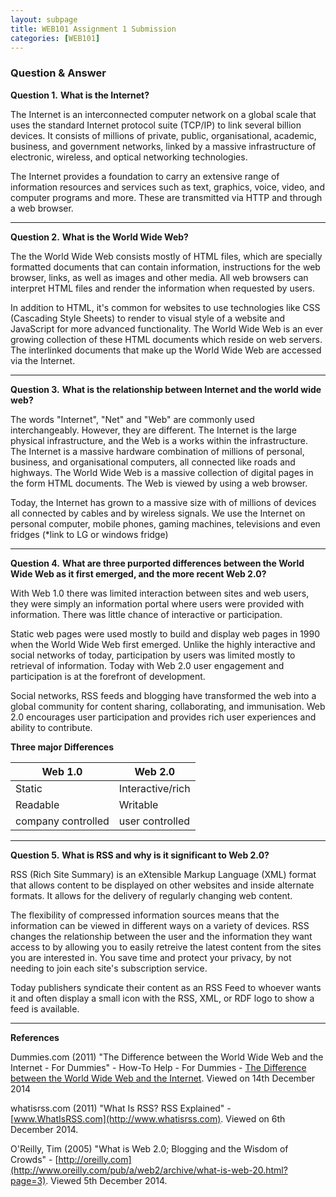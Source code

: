 ```yaml
---
layout: subpage
title: WEB101 Assignment 1 Submission
categories: [WEB101]
---
```

### Question & Answer

**Question 1.**
**What is the Internet?**

   The Internet is an interconnected computer network on a global scale that uses the standard Internet protocol suite (TCP/IP) to link several billion devices. It consists of millions of private, public, organisational, academic, business, and government networks, linked by a massive infrastructure of electronic, wireless, and optical networking technologies. 

   The Internet provides a foundation to carry an extensive range of information resources and services such as text, graphics, voice, video, and computer programs and more. These are transmitted via HTTP and through a web browser.


---


**Question 2.**
**What is the World Wide Web?**

   The the World Wide Web consists mostly of HTML files, which are specially formatted documents that can contain information, instructions for the web browser, links, as well as images and other media. All web browsers can interpret HTML files and render the information when requested by users. 

   In addition to HTML, it's common for websites to use technologies like CSS (Cascading Style Sheets) to render to visual style of a website and JavaScript for more advanced functionality. The World Wide Web is an ever growing collection of these HTML documents which reside on web servers. The interlinked documents that make up the World Wide Web are accessed via the Internet.



---


**Question 3.**
**What is the relationship between Internet and the world wide web?**

   The words "Internet", "Net" and "Web" are commonly used interchangeably. However, they are different. The Internet is the large physical infrastructure, and the Web is a works within the infrastructure. The Internet is a massive hardware combination of millions of personal, business, and organisational computers, all connected like roads and highways. The World Wide Web is a massive collection of digital pages in the form HTML documents. The Web is viewed by using a web browser.

   Today, the Internet has grown to a massive size with of millions of devices all connected by cables and by wireless signals. We use the Internet on personal computer, mobile phones, gaming machines, televisions and even fridges (*link to LG or windows fridge)


---

**Question 4.**
**What are three purported differences between the World Wide Web as it first emerged, and the more recent Web 2.0?**

   With Web 1.0 there was limited interaction between sites and web users, they were simply an information portal where users were provided with information. There was little chance of interactive or participation. 

Static web pages were used mostly to build and display web pages in 1990 when the World Wide Web first emerged. Unlike the highly interactive and social networks of today, participation by users was limited mostly to retrieval of information. 
Today with Web 2.0 user engagement and participation is at the forefront of development. 

   Social networks, RSS feeds and blogging have transformed the web into a global community for content sharing, collaborating, and immunisation. Web 2.0 encourages user participation and provides rich user experiences and ability to contribute.


**Three major Differences**

Web 1.0  | Web 2.0
-------- | ------
Static   | Interactive/rich
Readable | Writable 
company controlled | user controlled



---


**Question 5.** 
**What is RSS and why is it significant to Web 2.0?**

RSS (Rich Site Summary) is an eXtensible Markup Language (XML) format that allows content to be displayed on other websites and inside alternate formats. It allows for the delivery of regularly changing web content.

The flexibility of compressed information sources means that the information can be viewed in different ways on a variety of devices. RSS changes the relationship between the user and the information they want access to by allowing you to easily retreive the latest content from the sites you are interested in. You save time and protect your privacy, by not needing to join each site's subscription service.

 Today publishers syndicate their content as an RSS Feed to whoever wants it and often display a small icon with the RSS, XML, or RDF logo to show a feed is available. 

---


**References**

Dummies.com (2011) "The Difference between the World Wide Web and the Internet - For Dummies" - How-To Help - For Dummies - [The Difference between the World Wide Web and the Internet](http://www.dummies.com/how-to/content/the-difference-between-the-world-wide-web-and-the-.html). Viewed on 14th December 2014

whatisrss.com (2011) "What Is RSS? RSS Explained" - [www.WhatIsRSS.com](http://www.whatisrss.com). Viewed on 6th December 2014. 

O'Reilly, Tim (2005) "What is Web 2.0; Blogging and the Wisdom of Crowds" - [http://oreilly.com](http://www.oreilly.com/pub/a/web2/archive/what-is-web-20.html?page=3). Viewed  5th December 2014.
